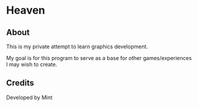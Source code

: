 # Heaven

## About
This is my private attempt to learn graphics development. 

My goal is for this program to serve as a base for other games/experiences I may wish to create.

## Credits
Developed by Mint

